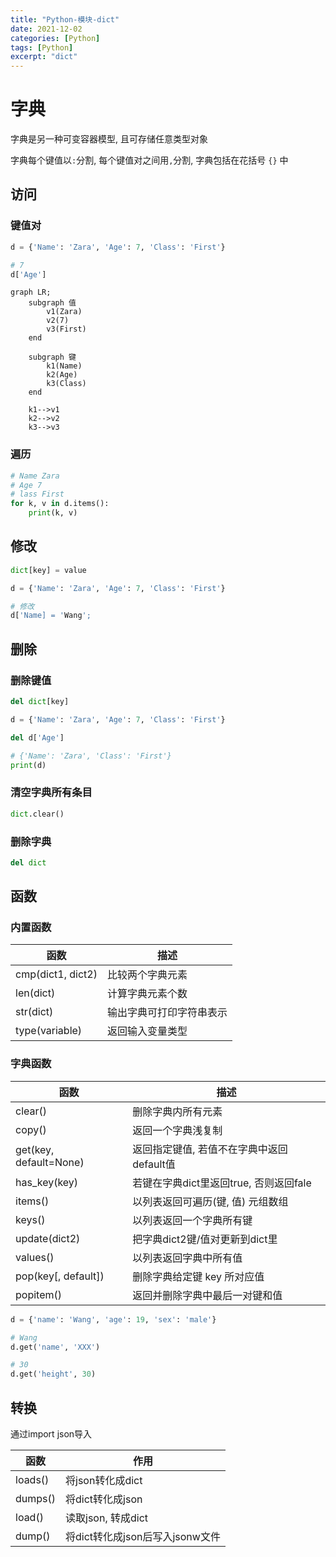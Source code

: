 ```yaml
---
title: "Python-模块-dict"
date: 2021-12-02
categories: [Python]
tags: [Python]
excerpt: "dict"
---
```


# 字典

字典是另一种可变容器模型, 且可存储任意类型对象

字典每个键值以`:`分割, 每个键值对之间用`,`分割, 字典包括在花括号 `{}` 中

## 访问

### 键值对

```py
d = {'Name': 'Zara', 'Age': 7, 'Class': 'First'}

# 7
d['Age']
```

```mermaid
graph LR;
    subgraph 值
        v1(Zara)
        v2(7)
        v3(First)
    end

    subgraph 键
        k1(Name)
        k2(Age)
        k3(Class)
    end

    k1-->v1
    k2-->v2
    k3-->v3
```

### 遍历

```py
# Name Zara
# Age 7      
# lass First
for k, v in d.items():
    print(k, v)
```

## 修改

```py
dict[key] = value
```

```py
d = {'Name': 'Zara', 'Age': 7, 'Class': 'First'}

# 修改
d['Name] = 'Wang';
```

## 删除

### 删除键值

```py
del dict[key]
```

```py
d = {'Name': 'Zara', 'Age': 7, 'Class': 'First'}

del d['Age']

# {'Name': 'Zara', 'Class': 'First'}
print(d)
```

### 清空字典所有条目

```py
dict.clear()
```

### 删除字典

```py
del dict
```

## 函数

### 内置函数

| 函数              | 描述                     |
| ----------------- | ----------------------- |
| cmp(dict1, dict2) | 比较两个字典元素          |
| len(dict)         | 计算字典元素个数          |
| str(dict)         | 输出字典可打印字符串表示 |
| type(variable)    | 返回输入变量类型        |

### 字典函数

| 函数                   | 描述                                        |
| ---------------------- | ------------------------------------------ |
| clear()                | 删除字典内所有元素                           |
| copy()                 | 返回一个字典浅复制                         |
| get(key, default=None) | 返回指定键值, 若值不在字典中返回default值 |
| has_key(key)           | 若键在字典dict里返回true, 否则返回fale     |
| items()                | 以列表返回可遍历(键, 值) 元组数组          |
| keys()                 | 以列表返回一个字典所有键                   |
| update(dict2)          | 把字典dict2键/值对更新到dict里             |
| values()               | 以列表返回字典中所有值                     |
| pop(key[, default])    | 删除字典给定键 key 所对应值                |
| popitem()              | 返回并删除字典中最后一对键和值              |

```py
d = {'name': 'Wang', 'age': 19, 'sex': 'male'}

# Wang
d.get('name', 'XXX')

# 30
d.get('height', 30)
```

## 转换

通过import json导入

| 函数    | 作用                           |
| ------- | ----------------------------- |
| loads() | 将json转化成dict               |
| dumps() | 将dict转化成json               |
| load()  | 读取json, 转成dict             |
| dump()  | 将dict转化成json后写入jsonw文件 |